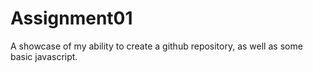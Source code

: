 # Assignment01
A showcase of my ability to create a github repository, as well as some basic javascript.
